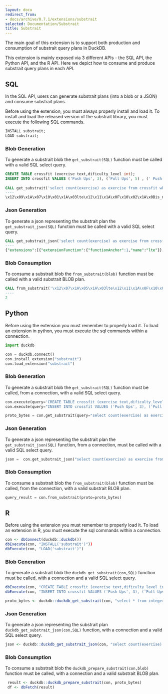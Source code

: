 ```yaml
---
layout: docu
redirect_from:
- docs/archive/0.7.1/extensions/substrait
selected: Documentation/Substrait
title: Substrait
---
```


The main goal of this extension is to support both production and consumption of substrait query plans in DuckDB.

This extension is mainly exposed via 3 different APIs - the SQL API, the Python API, and the R API.
Here we depict how to consume and produce substrait query plans in each API.

<!--
Additionally, see the [repo](https://github.com/duckdb/substrait) for further usage details.
-->

## SQL
In the SQL API, users can generate substrait plans (into a blob or a JSON) and consume substrait plans.

Before using the extension, you must always properly install and load it. 
To install and load the released version of the substrait library, you must execute the following SQL commands.
```sql
INSTALL substrait;
LOAD substrait;
```

### Blob Generation

To generate a substrait blob the ```get_substrait(SQL)``` function must be called with a valid SQL select query.
```sql
CREATE TABLE crossfit (exercise text,dificulty_level int);
INSERT INTO crossfit VALUES ('Push Ups', 3), ('Pull Ups', 5) , (' Push Jerk', 7), ('Bar Muscle Up', 10);
     
CALL get_substrait('select count(exercise) as exercise from crossfit where dificulty_level <=5');
----
\x12\x09\x1A\x07\x10\x01\x1A\x03lte\x12\x11\x1A\x0F\x10\x02\x1A\x0Bis_not_null\x12\x09\x1A\x07\x10\x03\x1A\x03and\x12\x10\x1A\x0E\x10\x04\x1A\x0Acount_star\x1A\xCB\x01\x12\xC8\x01\x0A\xBB\x01:\xB8\x01\x12\xAB\x01"\xA8\x01\x12\x97\x01\x0A\x94\x01\x12.\x0A\x08exercise\x0A\x0Fdificulty_level\x12\x11\x0A\x07\xB2\x01\x04\x08\x0D\x18\x01\x0A\x04*\x02\x10\x01\x18\x02\x1AJ\x1AH\x08\x03\x1A\x04\x0A\x02\x10\x01""\x1A \x1A\x1E\x08\x01\x1A\x04*\x02\x10\x01"\x0C\x1A\x0A\x12\x08\x0A\x04\x12\x02\x08\x01"\x00"\x06\x1A\x04\x0A\x02(\x05"\x1A\x1A\x18\x1A\x16\x08\x02\x1A\x04*\x02\x10\x01"\x0C\x1A\x0A\x12\x08\x0A\x04\x12\x02\x08\x01"\x00"\x0A\x0A\x06\x0A\x02\x08\x01\x0A\x00\x10\x01:\x0A\x0A\x08crossfit\x1A\x00"\x0A\x0A\x08\x08\x04*\x04:\x02\x10\x01\x1A\x08\x12\x06\x0A\x02\x12\x00"\x00\x12\x08exercise
```

### Json Generation

To generate a json representing  the substrait plan the ```get_substrait_json(SQL)``` function must be called with a valid SQL select query.
```sql
CALL get_substrait_json('select count(exercise) as exercise from crossfit where dificulty_level <=5');
----
{"extensions":[{"extensionFunction":{"functionAnchor":1,"name":"lte"}},{"extensionFunction":{"functionAnchor":2,"name":"is_not_null"}},{"extensionFunction":{"functionAnchor":3,"name":"and"}},{"extensionFunction":{"functionAnchor":4,"name":"count_star"}}],"relations":[{"root":{"input":{"project":{"input":{"aggregate":{"input":{"read":{"baseSchema":{"names":["exercise","dificulty_level"],"struct":{"types":[{"varchar":{"length":13,"nullability":"NULLABILITY_NULLABLE"}},{"i32":{"nullability":"NULLABILITY_NULLABLE"}}],"nullability":"NULLABILITY_REQUIRED"}},"filter":{"scalarFunction":{"functionReference":3,"outputType":{"bool":{"nullability":"NULLABILITY_NULLABLE"}},"arguments":[{"value":{"scalarFunction":{"functionReference":1,"outputType":{"i32":{"nullability":"NULLABILITY_NULLABLE"}},"arguments":[{"value":{"selection":{"directReference":{"structField":{"field":1}},"rootReference":{}}}},{"value":{"literal":{"i32":5}}}]}}},{"value":{"scalarFunction":{"functionReference":2,"outputType":{"i32":{"nullability":"NULLABILITY_NULLABLE"}},"arguments":[{"value":{"selection":{"directReference":{"structField":{"field":1}},"rootReference":{}}}}]}}}]}},"projection":{"select":{"structItems":[{"field":1},{}]},"maintainSingularStruct":true},"namedTable":{"names":["crossfit"]}}},"groupings":[{}],"measures":[{"measure":{"functionReference":4,"outputType":{"i64":{"nullability":"NULLABILITY_NULLABLE"}}}}]}},"expressions":[{"selection":{"directReference":{"structField":{}},"rootReference":{}}}]}},"names":["exercise"]}}]}
```

### Blob Consumption

To consume a substrait blob the ```from_substrait(blob)``` function must be called with a valid substrait BLOB plan.
```sql
CALL from_substrait('\x12\x07\x1A\x05\x1A\x03lte\x12\x11\x1A\x0F\x10\x01\x1A\x0Bis_not_null\x12\x09\x1A\x07\x10\x02\x1A\x03and\x12\x10\x1A\x0E\x10\x03\x1A\x0Acount_star\x1A\xA4\x01\x12\xA1\x01\x0A\x94\x01:\x91\x01\x12\x86\x01"\x83\x01\x12y:w\x12c\x12a\x12+\x0A)\x12\x1B\x0A\x08exercise\x0A\x0Fdificulty_level:\x0A\x0A\x08crossfit\x1A2\x1A0\x08\x02"\x18\x1A\x16\x1A\x14"\x0A\x1A\x08\x12\x06\x0A\x04\x12\x02\x08\x01"\x06\x1A\x04\x0A\x02(\x05"\x12\x1A\x10\x1A\x0E\x08\x01"\x0A\x1A\x08\x12\x06\x0A\x04\x12\x02\x08\x01\x1A\x08\x12\x06\x0A\x04\x12\x02\x08\x01\x1A\x06\x12\x04\x0A\x02\x12\x00\x1A\x00"\x04\x0A\x02\x08\x03\x1A\x06\x12\x04\x0A\x02\x12\x00\x12\x08exercise'::BLOB);
----
2
```

## Python
Before using the extension you must remember to properly load it. To load an extension in python, you must execute the sql commands within a connection.
```python
import duckdb

con = duckdb.connect()
con.install_extension("substrait")
con.load_extension("substrait")
```

### Blob Generation

To generate a substrait blob the ```get_substrait(SQL)``` function must be called, from a connection, with a valid SQL select query.
```python
con.execute(query='CREATE TABLE crossfit (exercise text,dificulty_level int);')
con.execute(query="INSERT INTO crossfit VALUES ('Push Ups', 3), ('Pull Ups', 5) , (' Push Jerk', 7), ('Bar Muscle Up', 10);")

proto_bytes = con.get_substrait(query="select count(exercise) as exercise from crossfit where dificulty_level <=5").fetchone()[0]    
```


### Json Generation

To generate a json representing  the substrait plan the ```get_substrait_json(SQL)``` function, from a connection, must be called with a valid SQL select query.
```python
json =  con.get_substrait_json("select count(exercise) as exercise from crossfit where dificulty_level <=5").fetchone()[0]
```

### Blob Consumption
     
To consume a substrait blob the ```from_substrait(blob)``` function must be called, from the connection, with a valid substrait BLOB plan.
```python
query_result = con.from_substrait(proto=proto_bytes)
```

## R
Before using the extension you must remember to properly load it. To load an extension in R, you must execute the sql commands within a connection.
```r
con <- dbConnect(duckdb::duckdb())
dbExecute(con, "INSTALL('substrait')"))
dbExecute(con, "LOAD('substrait')")
```

### Blob Generation

To generate a substrait blob the ```duckdb_get_substrait(con,SQL)``` function must be called, with a connection and a valid SQL select query.
```r
dbExecute(con, "CREATE TABLE crossfit (exercise text,dificulty_level int);")
dbExecute(con, "INSERT INTO crossfit VALUES ('Push Ups', 3), ('Pull Ups', 5) , (' Push Jerk', 7), ('Bar Muscle Up', 10);")

proto_bytes <- duckdb::duckdb_get_substrait(con, "select * from integers limit 5")    
```

### Json Generation

To generate a json representing  the substrait plan  ```duckdb_get_substrait_json(con,SQL)``` function, with a connection and a valid SQL select query.
```r
json <- duckdb::duckdb_get_substrait_json(con, "select count(exercise) as exercise from crossfit where dificulty_level <=5")
```

### Blob Consumption

To consume a substrait blob the ```duckdb_prepare_substrait(con,blob)``` function must be called, with a connection and a valid substrait BLOB plan.
```r
 result <- duckdb::duckdb_prepare_substrait(con, proto_bytes)
 df <- dbFetch(result)
```